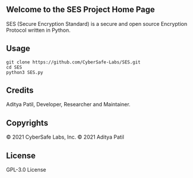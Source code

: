 ## Welcome to the SES Project Home Page

SES (Secure Encryption Standard) is a secure and open source Encryption Protocol written in Python.

## Usage
```shell script
git clone https://github.com/CyberSafe-Labs/SES.git
cd SES
python3 SES.py
```

## Credits
Aditya Patil, Developer, Researcher and Maintainer.

## Copyrights
© 2021 CyberSafe Labs, Inc.
© 2021 Aditya Patil

## License
GPL-3.0 License
